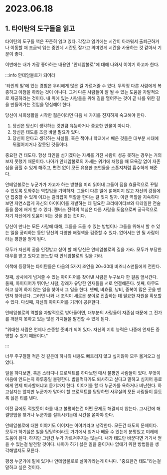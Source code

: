 # 2023.06.18

## 1. 타이탄의 도구들을 읽고

타이탄의 도구들 책은 꾸준히 읽고 있다. 각잡고 읽기에는 시간이 아까워서 출퇴근하거나 이동할 때 조금씩 읽는 중인데 시간도 잘가고 의미있게 시간을 사용하는 것 같아서 기분이 좋다.

이번에는 내가 가장 좋아하는 내용인 "안테암불로"에 대해 나와서 이야기 하고자 한다.

:::info 안테암불로가 되어라

'타인의 밑'에 있는 경험은 우리에게 많은 걸 가르쳐줄 수 있다. 무작정 다른 사람에게 복종하고 아첨을 하라는 것이 아니다. 그저 다른 사람들이 잘 될 수 있는 도움을 자발적으로 제공하라는 것이다. 내 위에 있는 사람들을 위해 길을 열어주는 것이 곧 나를 위한 길을 만들어가는 것임을 명심해야 한다. 

당신이 사회생활을 시작한 젊은이라면 다음 세 가지를 진지하게 숙고해야 한다.

1. 당신은 당신이 생각하는 것만큼 유능하거나 중요한 인물이 아니다.
2. 당신은 태도를 조금 바꿀 필요가 있다.
3. 당신이 안다고 생각하는 사실들, 혹은 책이나 학교에서 배운 것들은 대부분 시대에 뒤떨어지거나 잘못된 것들이다.

중요한 건 태도다. 항상 타인을 섬기겠다는 자세를 가진 사람이 성공 못하는 경우는 거의 보지 못했기 때문이다. 나아가 안테암불로의 자세는 위기에 처했을 때 모욕감 없이 자존심을 굽힐 수 있게 해주고, 편견 없이 모든 유용한 조언들을 스폰지처럼 흡수하게 해준다.

안테암불로는 누군가가 가고자 하는 방향을 미리 읽어내 그들이 짐을 효율적으로 꾸릴 수 있도록 도와주는 역할임을 기억하자. 그들이 다른 일에 얽매이지 않고 자신의 강점에만 집중할 수 있게 이끄는 길라잡이 역할을 한다는 걸 잊지 말자. 이런 역할을 지속하다보면 자연스럽게 자신의 아이디어를 개발하는 데 필요한 크리에이티브와 디테일한 전술들을 몸에 배게 할 수 있다. 캔버스 전략의 핵심은 다른 사람을 도움으로써 궁극적으로 자기 자신에게 도움이 되는 것을 얻는 것이다.

당신이 만나는 모든 사람에 대해, 그들을 도울 수 있는 방법이나 그들을 위해서 할 수 있는 일을 궁리하는 동안 당신의 다양한 해결책을 검증할 수 있다. 없어서는 안 될 사람이라는 평판을 얻게 된다.

모두가 자신의 공을 인정받고 싶어 할 때 당신은 안테암불로의 길을 가라. 모두가 부당한 대우를 받고 있다고 분노할 때 안테암불로의 길을 가라.

이책에 등장하는 타이탄들은 다음의 5가지 조언을 20~30대 비즈니스맨들에게 전한다.

첫째, 상사에게 넘겨줄 수 있는 아이디어를 찾아낸 사람은 누구보다 한 걸음 앞서간다.
둘째, 아이디어가 뛰어난 사람, 장래가 유망한 인재들을 서로 연결해준다.
셋째, 아무도 하고 싶어 하지 않는 일을 찾아서 그 일을 한다.
넷째, 비효율, 낭비, 중복이 많은 곳을 맨 먼저 찾아낸다. 그러면 나와 내 조직이 새로운 분야로 진출하는 데 필요한 자원을 확보할 수 있다.
다섯째, 자신의 아이디어를 기꺼이 공유한다.

안테암불로의 역할을 자발적으로 받아들이면, 대부분의 사람들이 자존심 때문에 그 진가를 깨닫지 못하고 있는 많은 가치들을 발견할 수 있게 된다.

"위대한 사람은 언제나 순종할 준비가 되어 있다. 자신의 지휘 능력은 나중에 언제든 증명할 수 있기 때문이다."

:::

너무 주구절절 적은 것 같은데 하나의 내용도 빠트리지 않고 싶지않아 모두 옮겨오고 싶었다.

일을 하다보면, 혹은 스터디나 프로젝트를 하다보면 매사 불평인 사람들이 있다. 무엇이 마음에 안드는지 하루종일 불평한다. 밥을먹다가도 퇴사하고 싶다고 말하고 심지어 동료에게 언제 퇴사할꺼냐고 묻기까지 한다. 이야기를 할 때 누군가를 욕하거나 비난한다. 하고싶지는 않지만 누군가가 맡아야 할 프로젝트를 담당하면 사무실의 모든 사람들이 듣도록 싫은 티를 낸다.

이전 글에도 적었듯이 화를 내고 불평하는건 어떤 문제도 해결되지 않는다. 그시간에 해결방법을 찾거나 누군가를 설득시키는데 시간을 쏟아야 한다.

안테암불로에 대한 이야기도 이어지는 이야기라고 생각한다. 모든건 태도의 문제이다. 모두가 하기싫은 일을 담당하더라도 거기에서 얻거나 배울 수 있는게 분명있고 미래에 도움이 된다. 하지만 그런건 누가 가르쳐주지는 않는다. 내가 태도만 바꾼다면 거기서 얻을 수 있는걸 발견할 것이다. 나아가 하기 싫은 일을 줄이거나 없애기 위한 방법들을 생각해낼지도 모른다.

평생 누군가에 밑에 있거나 안테암불로로 살아가라는게 아니다. "중요한건 태도"라는걸 말하고 싶은 것이다.
